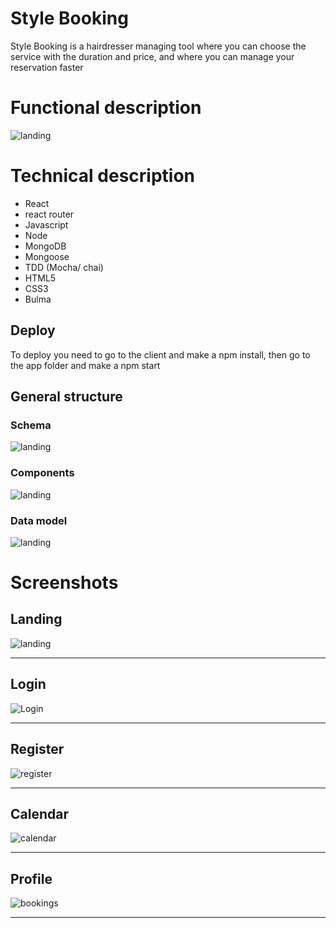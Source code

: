 # Style Booking 


Style Booking is a hairdresser managing tool where you can choose the service with the duration and price, and where you can manage your reservation faster


# Functional description


![landing](images/functionalDescription.png)

# Technical description

* React
* react router
* Javascript
* Node
* MongoDB
* Mongoose
* TDD (Mocha/ chai)
* HTML5
* CSS3
* Bulma

## Deploy

To deploy you need to go to the client and make a npm install, then go to the app folder and make a npm start

## General structure

### Schema
![landing](images/schemas.png)

### Components
![landing](images/components.png)

### Data model
![landing](images/dataModel.png)

# Screenshots 

## Landing
![landing](images/landing.png)

------------------
## Login
![Login](images/login.png)

------------------
## Register
![register](images/register.png)

------------------
## Calendar
![calendar](images/calendar.png)

------------------
## Profile
![bookings](images/bookings.png)

------------------




